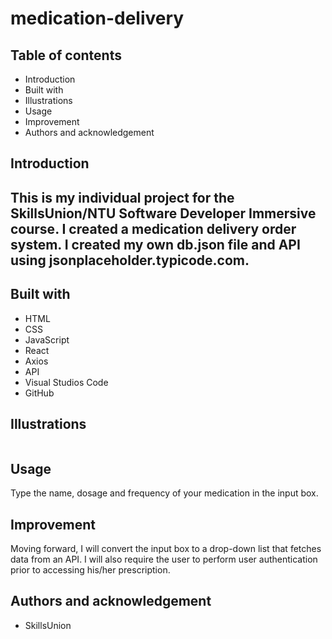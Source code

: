 # medication-delivery


## Table of contents
* Introduction
* Built with
* Illustrations
* Usage
* Improvement
* Authors and acknowledgement

## Introduction
This is my individual project for the SkillsUnion/NTU Software Developer Immersive course. I created a medication delivery order system. I created my own db.json file and API using jsonplaceholder.typicode.com.
- 

## Built with
* HTML
* CSS
* JavaScript
* React
* Axios
* API
* Visual Studios Code
* GitHub

## Illustrations
![]()

## Usage

Type the name, dosage and frequency of your medication in the input box.

## Improvement

Moving forward, I will convert the input box to a drop-down list that fetches data from an API. I will also require the user to perform user authentication prior to accessing his/her prescription.

## Authors and acknowledgement
* SkillsUnion
